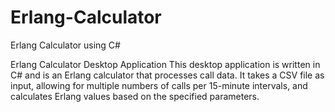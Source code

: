 # Erlang-Calculator
Erlang Calculator using C#

Erlang Calculator Desktop Application
This desktop application is written in C# and is an Erlang calculator that processes call data. 
It takes a CSV file as input, allowing for multiple numbers of calls per 15-minute intervals, 
and calculates Erlang values based on the specified parameters.
